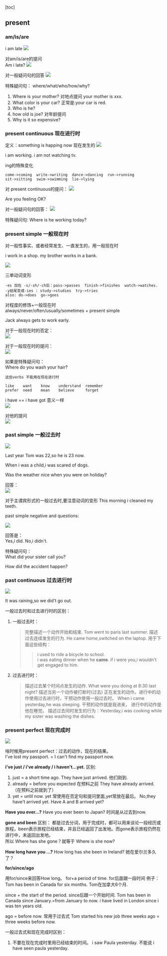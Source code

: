 [toc]
## present
### am/is/are
i am late
![](./images/3.png) 

对am/is/are的提问  
Am i late?
![](./images/4.png) 

对一般疑问句的回答
![](./images/5.png) 


特殊疑问句：
where/what/who/how/why?  
1. Where is your mother? 对地点提问 your mother is xxx.
2. What color is your car? 正常是:your car is red.
3. Who is he?
4. how old is joe? 对年龄提问
5. Why is it so expensive?  

### present continuous 现在进行时
定义：something is happing now  现在发生的
![](./images/6.png) 

i am working. i am not watching tv.

ing的特殊变化
```
come->coming  write->writing  dance->dancing  run->running 
sit->sitting  swim->swimming  lie->lying
```

对 present continuous的提问：
![](./images/7.png) 

Are you feeling OK?  

对一般疑问句的回答：
![](./images/8.png) 

特殊疑问句:
Where is he working today?

### present simple 一般现在时  
对一般性事实、或者经常发生、一直发生的，用一般现在时

i work in a shop. my brother works in a bank.  

![](./images/9.png) 

三单动词变形
```
-es 加在 -s/-sh/-ch后：pass->passes  finish->finishes  watch->watches.  
-y结尾变成-ies : study->studies  try->tries  
also: do->does  go->goes
```  

对程度的修饰+一般现在时  
always/never/often/usually/sometimes + present simple  

Jack always gets to work early.  

对于一般现在时的否定：  
![](./images/10.png) 

对于一般现在时的提问：  
![](./images/11.png) 

如果是特殊疑问句：  
Where do you wash your hair?  

```
这些verbs 不能用在现在进行时  

like    want    know    understand  remember
prefer  need    mean    believe     forget
```  

i have == i have got 意义一样  
![](./images/12.png) 

对他的提问  
![](./images/13.png) 

### past simple 一般过去时
![](./images/14.png) 

Last year Tom was 22,so he is 23 now.  

When i was a child,i was scared of dogs. 

Was the weather nice when you were on holiday?  

回答：  
![](./images/15.png) 

对于主谓宾形式的一般过去时,要注意动词的变形
This morning i cleaned my teeth.  

past simple negative and questions:  

![](./images/16.png)  

回答是：  
Yes,i did.  No,i didn't.

特殊疑问句：  
What did your sister call you?  

How did the accident happen?  

### past continuous 过去进行时 
![](./images/17.png)  

It was raining,so we did't go out.

一般过去时和过去进行时的区别：  
1. 一般过去时： 
    > 完整描述一个动作开始和结束. Tom went to paris last summer.
    > 描述过去连续发生的行为. He came home,switched on the laptop.
    > 用于下面这些结构：  
    >> i used to ride a bicycle to school.  
    >> i was eating dinner when he **came**.
    >> if i were you,i wouldn't get engaged to him.  

2. 过去进行时：
    > 描述过去某个时间点发生的动作. What were you doing at 8:30 last night?
    > 描述当另一个动作被打断时(过去) 正在发生的动作。进行中的动作使用过去进行时，干预动作使用一般过去时。 When i came yesterday,he was sleeping. 干预的动作就是我进来， 进行中的动作是他在睡觉。
    > 描述过去同时发生的行为：Yesterday,i was cooking while my sister was washing the dishes.


### present perfect 现在完成时
![](./images/18.png)  

啥时候用present perfect：过去的动作，现在的结果。  
I've lost my passport. = I can't find my passport now.  

**i've just / i've already / i haven't...yet.** 区别:

1. just = a short time ago.
They have just arrived. 他们刚到.
2. already = before you expected 在预料之前
They have already arrived.（在预料之前就到了）
3. yet = until now.
yet 常使用在否定句和提问里面,yet常放在最后。
No,they have't arrived yet.
Have A and B arrived yet?

**Have you ever...?**
Have you ever been to Japan?     时间是从过去到now.

**gone and been**
区别： 都是过去分词，用于完成时，都可以用来谈论一段经历或旅程，been表示旅程已经结束，并且已经返回了出发地。而gone表示旅程仍然在进行中，未返回出发地。  
所以 Where has she gone？就等于 Where is she now?

**How long have you ...?**
How long has she been in Ireland? 她在爱尔兰多久了？

**for/since/ago**

用for/since来回答How long。
for+a period of time.  for后面跟一段时间
例子：Tom has been in Canada for six months. Tom在加拿大6个月.

since + the start of the period. since后跟一个开始时间.
Tom has been in Canada since January.=from January to now.
i have lived in London since i was ten years old.

ago = before now. 常用于过去式
Tom started his new job three weeks ago = three weeks before now.

一般过去式和现在完成时区别：
1. 不要在现在完成时里用已经结束的时间。
i saw Paula yesterday. 不能说 i have seen paula yesterday.